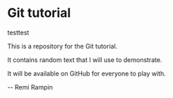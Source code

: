# Git tutorial

testtest

This is a repository for the Git tutorial.

It contains random text that I will use to demonstrate.

It will be available on GitHub for everyone to play with.

-- Remi Rampin
